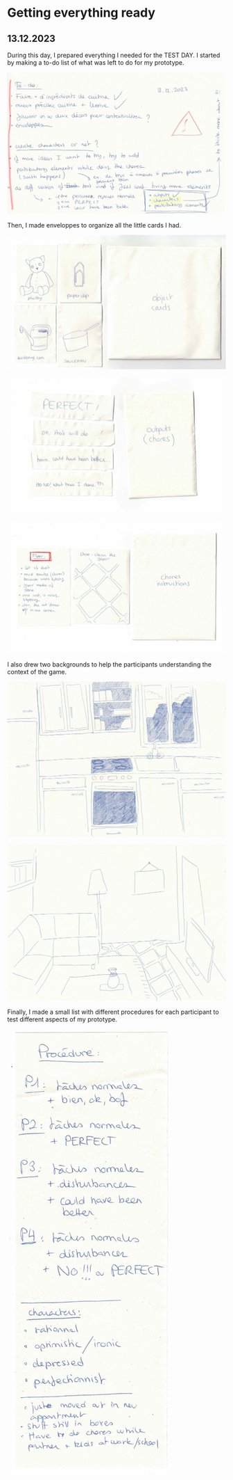 # Getting everything ready

## 13.12.2023

During this day, I prepared everything I needed for the TEST DAY. I started by making a to-do list of what was left to do for my prototype.

![](images/20231213/notes.jpeg)

Then, I made enveloppes to organize all the little cards I had.

![](images/20231213/objectcards.jpeg)

![](images/20231213/outputcards.jpeg)

![](images/20231213/chorescards.jpeg)

I also drew two backgrounds to help the participants understanding the context of the game.

![](images/20231213/kitchen.jpeg)

![](images/20231213/livingroom.jpeg)

Finally, I made a small list with different procedures for each participant to test different aspects of my prototype.

![](images/20231213/guidelines.jpeg)
